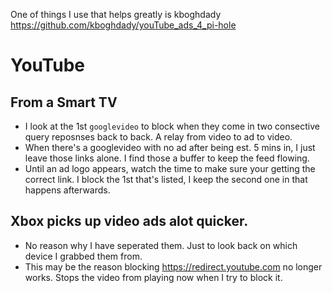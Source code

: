 One of things I use that helps greatly is kboghdady https://github.com/kboghdady/youTube_ads_4_pi-hole

# YouTube

## From a Smart TV
- I look at the 1st `googlevideo` to block when they come in two consective query reposnses back to back. A relay from video to ad to video.
- When there's a googlevideo with no ad after being est. 5 mins in, I just leave those links alone. I find those a buffer to keep the feed flowing.
- Until an ad logo appears, watch the time to make sure your getting the correct link. I block the 1st that's listed, I keep the second one in that happens afterwards.

## Xbox picks up video ads alot quicker.
- No reason why I have seperated them. Just to look back on which device I grabbed them from.
- This may be the reason blocking https://redirect.youtube.com no longer works. Stops the video from playing now when I try to block it.
